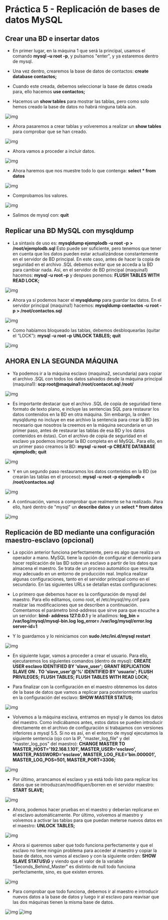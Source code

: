 # Práctica 5 - Replicación de bases de datos MySQL

## Crear una BD e insertar datos

* En primer lugar, en la máquina 1 que será la principal, usamos el comando **mysql –u root -p**, y pulsamos "enter", y ya estaremos dentro de mysql.

* Una vez dentro, crearemos la base de datos de contactos: **create database contactos;**
* Cuando este creada, debemos seleccionar la base de datos creada para, ello hacemos **use contactos;**
* Hacemos un **show tables** para mostrar las tablas, pero como solo hemos creado la base de datos no habrá ninguna tabla aún.

![img](https://github.com/manolotello7/SWAP14-15/blob/master/Im%C3%A1genes/Pr%C3%A1ctica5/1-maquina1.png)

* Ahora pasaremos a crear tablas y volveremos a realizar un **show tables** para comprobar que se han creado.

![img](https://github.com/manolotello7/SWAP14-15/blob/master/Im%C3%A1genes/Pr%C3%A1ctica5/2-maquina1.png)

* Ahora vamos a proceder a incluir datos.

![img](https://github.com/manolotello7/SWAP14-15/blob/master/Im%C3%A1genes/Pr%C3%A1ctica5/3-maquina1.png)

* Ahora haremos que nos muestre todo lo que contenga: **select * from datos**

![img](https://github.com/manolotello7/SWAP14-15/blob/master/Im%C3%A1genes/Pr%C3%A1ctica5/4-maquina1.png)

* Comprobamos los valores.

![img](https://github.com/manolotello7/SWAP14-15/blob/master/Im%C3%A1genes/Pr%C3%A1ctica5/5-maquina1.png)

* Salimos de mysql con: **quit**

## Replicar una BD MySQL con mysqldump

* La sintaxis de uso es: 
**mysqldump ejemplodb -u root -p > /root/ejemplodb.sql**
Esto puede ser suficiente, pero tenemos que tener en cuenta que los datos pueden estar actualizándose constantemente en el servidor de BD principal. En este caso, antes de hacer la copia de seguridad en el archivo .SQL debemos evitar que se acceda a la BD para cambiar nada. Así, en el servidor de BD principal (maquina1) hacemos: **mysql -u root –p** y despues ponemos: **FLUSH TABLES WITH READ LOCK;**

![img](https://github.com/manolotello7/SWAP14-15/blob/master/Im%C3%A1genes/Pr%C3%A1ctica5/6-maquina1.png)

* Ahora ya sí podemos hacer el **mysqldump** para guardar los datos. En el servidor principal (maquina1) hacemos: 
**mysqldump contactos -u root -p > /root/contactos.sql**

![img](https://github.com/manolotello7/SWAP14-15/blob/master/Im%C3%A1genes/Pr%C3%A1ctica5/7-maquina1.png)

* Como habíamos bloqueado las tablas, debemos desbloquearlas (quitar el “LOCK”):
**mysql -u root –p**
**UNLOCK TABLES;**
**quit**

![img](https://github.com/manolotello7/SWAP14-15/blob/master/Im%C3%A1genes/Pr%C3%A1ctica5/8-maquina1.png)

## AHORA EN LA SEGUNDA MÁQUINA

* Ya podemos ir a la máquina esclavo (maquina2, secundaria) para copiar el archivo .SQL con todos los datos salvados desde la máquina principal (maquina1):
**scp root@maquina1:/root/contacot.sql /root/**

![img](https://github.com/manolotello7/SWAP14-15/blob/master/Im%C3%A1genes/Pr%C3%A1ctica5/1-maquina2.png)

* Es importante destacar que el archivo .SQL de copia de seguridad tiene formato de texto plano, e incluye las sentencias SQL para restaurar los datos contenidos en la BD en otra máquina. Sin embargo, la orden mysqldump no incluye en ese archivo la sentencia para crear la BD (es necesario que nosotros la creemos en la máquina secundaria en un primer paso, antes de restaurar las tablas de esa BD y los datos contenidos en éstas). Con el archivo de copia de seguridad en el esclavo ya podemos importar la BD completa en el MySQL. Para ello, en un primer paso creamos la BD: 
**mysql -u root –p**
**CREATE DATABASE ejemplodb;**
**quit**

![img](https://github.com/manolotello7/SWAP14-15/blob/master/Im%C3%A1genes/Pr%C3%A1ctica5/2-maquina2.png)

* Y en un segundo paso restauramos los datos contenidos en la BD (se crearán las tablas en el proceso): 
**mysql -u root -p ejemplodb < /root/contactos.sql**

![img](https://github.com/manolotello7/SWAP14-15/blob/master/Im%C3%A1genes/Pr%C3%A1ctica5/3-maquina2.png)

* A continuación, vamos a comprobar que realmente se ha realizado. Para ello, haré dentro de "mysql" un **describe datos** y un **select * from datos**

![img](https://github.com/manolotello7/SWAP14-15/blob/master/Im%C3%A1genes/Pr%C3%A1ctica5/4-maquina2.png)

## Replicación de BD mediante una configuración maestro-esclavo (opcional)

* La opción anterior funciona perfectamente, pero es algo que realiza un operador a mano. MySQL tiene la opción de configurar el demonio para hacer replicación de las BD sobre un esclavo a partir de los datos que almacena el maestro. Se trata de un proceso automático que resulta muy adecuado en un entorno de producción real. Implica realizar algunas configuraciones, tanto en el servidor principal como en el secundario. En las siguientes URLs se detallan estas configuraciones:

* Lo primero que debemos hacer es la configuración de mysql del maestro. Para ello editamos, como root, el /etc/mysql/my.cnf para realizar las modificaciones que se describen a continuación. Comentamos el parámetro bind-address que sirve para que escuche a un servidor: **bind- address 127.0.0.1** y le añadimos:
**log_bin = /var/log/mysql/mysql-bin.log**
**log_error= /var/log/mysql/error.log**
**server-id=1**

* Y lo guardamos y lo reiniciamos con **sudo /etc/ini.d/mysql restart**

![img](https://github.com/manolotello7/SWAP14-15/blob/master/Im%C3%A1genes/Pr%C3%A1ctica5/bd3-maquina1.png)

* En siguiente lugar, vamos a proceder a crear el usuario. Para ello, ejecutaremos los siguientes comandos (dentro de mysql):
**CREATE USER esclavo IDENTIFIED BY 'slave_user';**
**GRANT REPLICATION SLAVE ON *.* TO 'slave_user'@'%' IDENTIFIED BY 'usuario';**
**FLUSH PRIVILEGES;**
**FLUSH TABLES;**
**FLUSH TABLES WITH READ LOCK;**

* Para finalizar con la configuración en el maestro obtenemos los datos de la base de datos que vamos a replicar para posteriormente usarlos en la configuración del esclavo: **SHOW MASTER STATUS;**

![img](https://github.com/manolotello7/SWAP14-15/blob/master/Im%C3%A1genes/Pr%C3%A1ctica5/bd2-maquina1.png)

* Volvemos a la máquina esclava, entramos en mysql y le damos los datos del maestro. Como indicábamos antes, estos datos se pueden introducir  directamente en el archivo de configuración si trabajamos con versiones inferiores a mysql 5.5. Si no es así, en el entorno de mysql ejecutamos la siguiente sentencia (ojo con la IP, "master_log_file" y del "master_log_pos" del maestro):
**CHANGE MASTER TO MASTER_HOST='192.168.1.101', MASTER_USER='esclavo', MASTER_PASSWORD='esclavo', MASTER_LOG_FILE='bin.000001', MASTER_LOG_POS=501, MASTER_PORT=3306;**

![img](https://github.com/manolotello7/SWAP14-15/blob/master/Im%C3%A1genes/Pr%C3%A1ctica5/bd2-maquina2.png)

* Por último, arrancamos el esclavo y ya está todo listo para replicar los datos que se introduzcan/modifiquen/borren en el servidor maestro:
**START SLAVE;**

![img](https://github.com/manolotello7/SWAP14-15/blob/master/Im%C3%A1genes/Pr%C3%A1ctica5/bd3-maquina2.png)

* Ahora, podemos hacer pruebas en el maestro y deberían replicarse en el esclavo automáticamente. Por último, volvemos al maestro y volvemos a activar las tablas para que puedan meterse nuevos datos en el maestro: **UNLOCK TABLES;**

![img](https://github.com/manolotello7/SWAP14-15/blob/master/Im%C3%A1genes/Pr%C3%A1ctica5/bd4-maquina1.png)

* Ahora si queremos saber que todo funciona perfectamente y que el esclavo no tiene ningún problema para acceder al maestro y copiar la base de datos, nos vamos al esclavo y con la siguiente orden: **SHOW SLAVE STATUS\G** y viendo que el valor de la variable "Seconds_Behind_Master" es distinto de null todo funciona perfectamente, sino, es que existen errores.

![img](https://github.com/manolotello7/SWAP14-15/blob/master/Im%C3%A1genes/Pr%C3%A1ctica5/bd5-maquina2.png)

* Para comprobar que todo funciona, debemos ir al maestro e introducir nuevos datos a la base de datos y luego ir al esclavo para reavisar que las dos máquinas tienen la misma base de datos.

![img](https://github.com/manolotello7/SWAP14-15/blob/master/Im%C3%A1genes/Pr%C3%A1ctica5/bd5-maquina1.png)
![img](https://github.com/manolotello7/SWAP14-15/blob/master/Im%C3%A1genes/Pr%C3%A1ctica5/bd6-maquina2.png)





